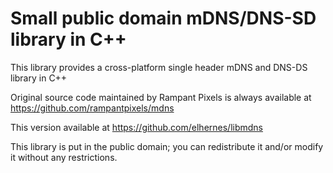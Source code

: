 # Small public domain mDNS/DNS-SD library in C++

This library provides a cross-platform single header mDNS and DNS-DS library in C++
  
Original source code maintained by Rampant Pixels is always available
at https://github.com/rampantpixels/mdns

This version available at  https://github.com/elhernes/libmdns

This library is put in the public domain; you can redistribute it and/or modify it without any restrictions.

